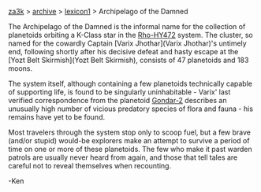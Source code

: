 [za3k](/) > [archive](/archive) > [lexicon1](/archive/lexicon1) > Archipelago of the Damned

The Archipelago of the Damned is the informal name for the collection of planetoids orbiting a K-Class star in the [Rho-HY472](Rho-HY472) system. The cluster, so named for the cowardly Captain [Varix Jhothar](Varix Jhothar)'s untimely end, following shortly after his decisive defeat and hasty escape at the [Yozt Belt Skirmish](Yozt Belt Skirmish), consists of 47 planetoids and 183 moons. 

The system itself, although containing a few planetoids technically capable of supporting life, is found to be singularly uninhabitable - Varix' last verified correspondence from the planetoid [Gondar-2](Gondar-2) describes an unusually high number of vicious predatory species of flora and fauna - his remains have yet to be found. 

Most travelers through the system stop only to scoop fuel, but a few brave (and/or stupid) would-be explorers make an attempt to survive a period of time on one or more of these planetoids. The few who make it past warden patrols are usually never heard from again, and those that tell tales are careful not to reveal themselves when recounting.

-Ken
